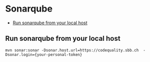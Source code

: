# Sonarqube

<!-- toc -->

- [Run sonarqube from your local host](#run-sonarqube-from-your-local-host)

<!-- tocstop -->

## Run sonarqube from your local host

~~~shell
mvn sonar:sonar -Dsonar.host.url=https://codequality.sbb.ch  -Dsonar.login={your-personal-token}
~~~